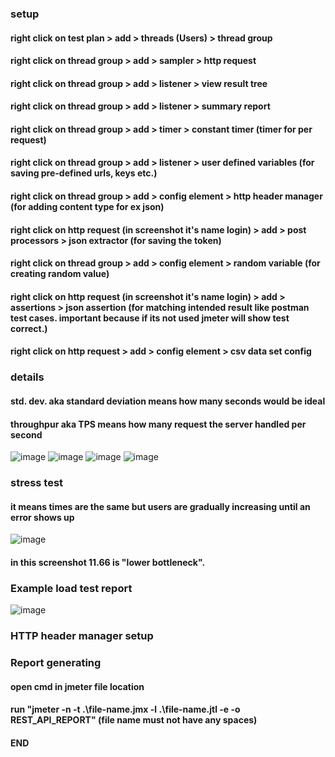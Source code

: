 <h3>setup</h3>

<h4>right click on test plan > add > threads (Users) > thread group</h4>
<h4>right click on thread group > add > sampler > http request</h4>
<h4>right click on thread group > add > listener > view result tree</h4>
<h4>right click on thread group > add > listener > summary report</h4>
<h4>right click on thread group > add > timer > constant timer (timer for per request)</h4>
<h4>right click on thread group > add > listener > user defined variables (for saving pre-defined urls, keys etc.)</h4>
<h4>right click on thread group > add > config element > http header manager (for adding content type for ex json)</h4>
<h4>right click on http request (in screenshot it's name login) > add > post processors > json extractor (for saving the token)</h4>
<h4>right click on thread group > add > config element > random variable (for creating random value)</h4>
<h4>right click on http request (in screenshot it's name login) > add > assertions > json assertion (for matching intended result like postman test cases. important because if its not used jmeter will show test correct.)</h4>
<h4>right click on http request > add > config element > csv data set config</h4>

<h3>details</h3>
<h4>std. dev. aka standard deviation means how many seconds would be ideal</h4>
<h4>throughpur aka TPS means how many request the server handled per second</h4>

![image](https://github.com/ReNayeem/JMeter/assets/96969117/a4375fd2-5dda-4030-ae65-12f35fed2e77)
![image](https://github.com/ReNayeem/JMeter/assets/96969117/f712947b-b2d0-4f97-bdc9-66960855fe3a)
![image](https://github.com/ReNayeem/JMeter/assets/96969117/3fb6687f-aeca-45cb-a40d-ab3114bfb9c6)
![image](https://github.com/ReNayeem/JMeter/assets/96969117/278ba1f7-179c-44e3-b943-01d507dec09c)


<h3>stress test</h3>
<h4>it means times are the same but users are gradually increasing until an error shows up</h4>

![image](https://github.com/ReNayeem/JMeter/assets/96969117/994a456a-29e9-4bf5-8f42-66f93b3503aa)

<h4>in this screenshot 11.66 is "lower bottleneck".</h4>


<h3>Example load test report</h3>

![image](https://github.com/ReNayeem/JMeter/assets/96969117/8bc856e7-e920-484f-95fa-71585e1f1c89)


<h3>HTTP header manager setup</h3>



<h3>Report generating</h3>

<h4>open cmd in jmeter file location</h4>
<h4>run "jmeter -n -t .\file-name.jmx -l .\file-name.jtl -e -o REST_API_REPORT" (file name must not have any spaces)</h4>


<h4>END</h4>
